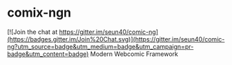 # comix-ngn
[![Join the chat at https://gitter.im/seun40/comic-ng](https://badges.gitter.im/Join%20Chat.svg)](https://gitter.im/seun40/comic-ng?utm_source=badge&utm_medium=badge&utm_campaign=pr-badge&utm_content=badge)
Modern Webcomic Framework
